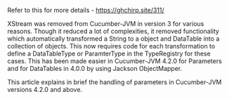 Refer to this for more details - https://ghchirp.site/311/

XStream was removed from Cucumber-JVM in version 3 for various reasons. Though it reduced a lot of complexities, it removed functionality which automatically transformed a String to a object and DataTable into a collection of objects. This now requires code for each transformation to define a DataTableType or ParamterType in the TypeRegistry for these cases. This has been made easier in Cucumber-JVM 4.2.0 for Parameters and for DataTables in 4.0.0 by using Jackson ObjectMapper.

This article explains in brief the handling of parameters in Cucumber-JVM versions 4.2.0 and above.
